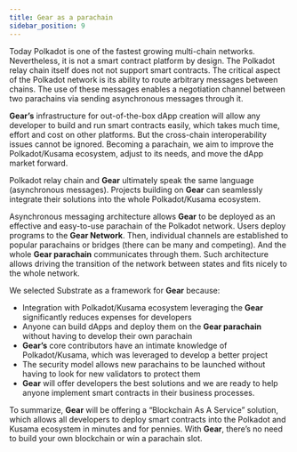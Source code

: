 ```yaml
---
title: Gear as a parachain
sidebar_position: 9
---
```


Today Polkadot is one of the fastest growing multi-chain networks. Nevertheless, it is not a smart contract platform by design. The Polkadot relay chain itself does not not support smart contracts. The critical aspect of the Polkadot network is its ability to route arbitrary messages between chains. The use of these messages enables a negotiation channel between two parachains via sending asynchronous messages through it.

**Gear’s** infrastructure for out-of-the-box dApp creation will allow any developer to build and run smart contracts easily, which takes much time, effort and cost on other platforms. But the cross-chain interoperability issues cannot be ignored. Becoming a parachain, we aim to improve the Polkadot/Kusama ecosystem, adjust to its needs, and move the dApp market forward.

Polkadot relay chain and **Gear** ultimately speak the same language (asynchronous messages). Projects building on **Gear** can seamlessly integrate their solutions into the whole Polkadot/Kusama ecosystem.

Asynchronous messaging architecture allows **Gear** to be deployed as an effective and easy-to-use parachain of the Polkadot network. Users deploy programs to the **Gear Network**. Then, individual channels are established to popular parachains or bridges (there can be many and competing). And the whole **Gear parachain** communicates through them. Such architecture allows driving the transition of the network between states and fits nicely to the whole network.

We selected Substrate as a framework for **Gear** because:
- Integration with Polkadot/Kusama ecosystem leveraging the **Gear** significantly reduces expenses for developers
- Anyone can build dApps and deploy them on the **Gear parachain** without having to develop their own parachain
- **Gear’s** core contributors have an intimate knowledge of Polkadot/Kusama, which was leveraged to develop a better project
- The security model allows new parachains to be launched without having to look for new validators to protect them
- **Gear** will offer developers the best solutions and we are ready to help anyone implement smart contracts in their business processes.

To summarize, **Gear** will be offering a “Blockchain As A Service” solution, which allows all developers to deploy smart contracts into the Polkadot and Kusama ecosystem in minutes and for pennies. With **Gear**, there’s no need to build your own blockchain or win a parachain slot.
